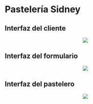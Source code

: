 # Pastelería Sidney

## Interfaz del cliente
<div style="text-align:center">
    <img src="./imágenes/Cliente.png"/>
</div>

## Interfaz del formulario
<div style="text-align:center">
    <img src="./imágenes/Formulario"/>
</div>

## Interfaz del pastelero
<div style="text-align:center">
    <img src="./imágenes/Pastelero-Administrador.png"/>
</div>
